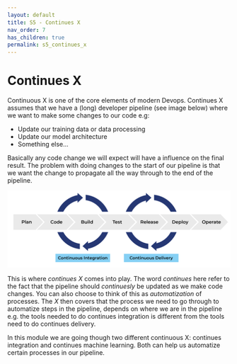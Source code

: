 ```yaml
---
layout: default
title: S5 - Continues X
nav_order: 7
has_children: true
permalink: s5_continues_x
---
```


# Continues X

Continuous X is one of the core elements of modern Devops. Continues X assumes that we have a (long) developer pipeline 
(see image below) where we want to make some changes to our code e.g:

* Update our training data or data processing
* Update our model architecture
* Something else...

Basically any code change we will expect will have a influence on the final result. The problem with doing changes to the start of our pipeline is that we want the change to propagate all the way through to the end of the pipeline.


<p align="center">
  <img src="../figures/continues_x.png" width="1000" title="credits to https://www.pagerduty.com/resources/learn/what-is-continuous-integration/">
</p>

This is where *continues X* comes into play. The word *continues* here refer to the fact that the pipeline should *continuesly* be updated as we make code changes. You can also choose to think of this as *automatization* of processes. The *X* then covers that the process we need to go through to automatize steps in the pipeline, depends on where we are in the pipeline e.g. the tools needed to do continues integration is different from the tools need to do continues delivery.

In this module we are going though two different continuous X: continues integration and continues machine learning. Both can help us automatize certain processes in our pipeline.


